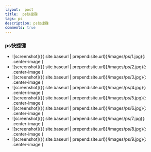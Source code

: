 ```yaml
---
layout:  post
title:  ps快捷键
tags: ps
description: ps快捷键
comments: true
---
```


### ps快捷键 

* ![screenshot]({{ site.baseurl | prepend:site.url}}/images/ps/1.jpg){: .center-image }
* ![screenshot]({{ site.baseurl | prepend:site.url}}/images/ps/2.jpg){: .center-image }
* ![screenshot]({{ site.baseurl | prepend:site.url}}/images/ps/3.jpg){: .center-image }
* ![screenshot]({{ site.baseurl | prepend:site.url}}/images/ps/4.jpg){: .center-image }
* ![screenshot]({{ site.baseurl | prepend:site.url}}/images/ps/5.jpg){: .center-image }
* ![screenshot]({{ site.baseurl | prepend:site.url}}/images/ps/6.jpg){: .center-image }
* ![screenshot]({{ site.baseurl | prepend:site.url}}/images/ps/7.jpg){: .center-image }
* ![screenshot]({{ site.baseurl | prepend:site.url}}/images/ps/8.jpg){: .center-image }
* ![screenshot]({{ site.baseurl | prepend:site.url}}/images/ps/9.jpg){: .center-image }
